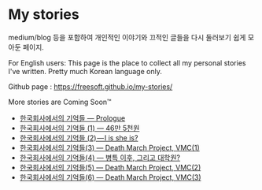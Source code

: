 # My stories

medium/blog 등을 포함하여 개인적인 이야기와 끄적인 글들을 다시 둘러보기 쉽게 모아둔 페이지. 

For English users: This page is the place to collect all my personal stories I've written. Pretty much Korean language only.

Github page : https://freesoft.github.io/my-stories/

More stories are Coming Soon&trade;

* [한국회사에서의 기억들 — Prologue](https://medium.com/@wjung/한국회사에서의-기억들-prologue-fc87fbb214dc)
* [한국회사에서의 기억들 (1) — 46만 5천원](https://medium.com/@wjung/한국회사에서의-기억들-1-21c780d3c5a6)
* [한국회사에서의 기억들 (2) — I is she is?](https://medium.com/@wjung/한국회사에서의-기억들-2-i-is-she-is-d555992c24d1)
* [한국회사에서의 기억들(3) — Death March Project, VMC(1)](https://medium.com/@wjung/한국회사에서의-기억들-3-death-march-project-vmc-1-2de233a245c4)
* [한국회사에서의 기억들(4) — 병특 이후, 그리고 대학원?](https://medium.com/@wjung/한국회사에서의-기억들-4-병특-이후-그리고-대학원-33243f9027a)
* [한국회사에서의 기억들(5) — Death March Project, VMC(2)](https://medium.com/kokr/한국회사에서의-기억들-5-death-march-project-vmc-2-8682361e8e9d)
* [한국회사에서의 기억들(6) — Death March Project, VMC(3)](https://medium.com/kokr/한국회사에서의-기억들-6-death-march-project-vmc-3-a499b8464c7a)


